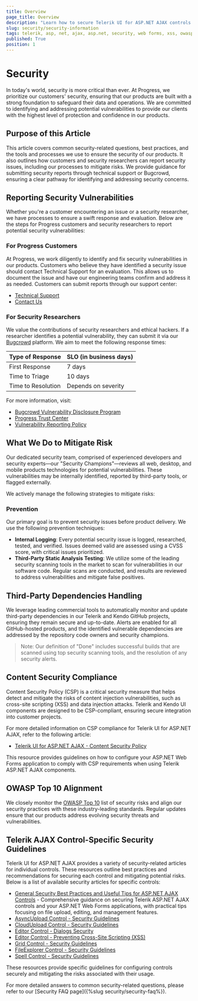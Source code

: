 ```yaml
---
title: Overview
page_title: Overview
description: "Learn how to secure Telerik UI for ASP.NET AJAX controls and your Web Forms app with best practices, vulnerability reporting, and control-specific security guidelines."
slug: security/security-information
tags: telerik, asp, net, ajax, asp.net, security, web forms, xss, owasp, csp
published: True
position: 1
---
```


# Security

In today's world, security is more critical than ever. At Progress, we prioritize our customers' security, ensuring that our products are built with a strong foundation to safeguard their data and operations. We are committed to identifying and addressing potential vulnerabilities to provide our clients with the highest level of protection and confidence in our products.

## Purpose of this Article

This article covers common security-related questions, best practices, and the tools and processes we use to ensure the security of our products. It also outlines how customers and security researchers can report security issues, including our processes to mitigate risks. We provide guidance for submitting security reports through technical support or Bugcrowd, ensuring a clear pathway for identifying and addressing security concerns.

## Reporting Security Vulnerabilities

Whether you're a customer encountering an issue or a security researcher, we have processes to ensure a swift response and evaluation. Below are the steps for Progress customers and security researchers to report potential security vulnerabilities:

### For Progress Customers

At Progress, we work diligently to identify and fix security vulnerabilities in our products. Customers who believe they have identified a security issue should contact Technical Support for an evaluation. This allows us to document the issue and have our engineering teams confirm and address it as needed. Customers can submit reports through our support center:
- [Technical Support](https://www.telerik.com/account/support-center)
- [Contact Us](https://www.telerik.com/account/support-center/contact-us/technical-support)

### For Security Researchers

We value the contributions of security researchers and ethical hackers. If a researcher identifies a potential vulnerability, they can submit it via our [Bugcrowd](https://bugcrowd.com/engagements/devtools-vdp) platform. We aim to meet the following response times:

| Type of Response | SLO (in business days) |
|------------------|------------------------|
| First Response    | 7 days                 |
| Time to Triage    | 10 days                |
| Time to Resolution| Depends on severity    |

For more information, visit:
- [Bugcrowd Vulnerability Disclosure Program](https://bugcrowd.com/engagements/devtools-vdp)
- [Progress Trust Center](https://www.progress.com/trust-center)
- [Vulnerability Reporting Policy](https://www.progress.com/trust-center/vulnerability-reporting-policy)


## What We Do to Mitigate Risk

Our dedicated security team, comprised of experienced developers and security experts—our "Security Champions"—reviews all web, desktop, and mobile products technologies for potential vulnerabilities. These vulnerabilities may be internally identified, reported by third-party tools, or flagged externally.

We actively manage the following strategies to mitigate risks:

### Prevention

Our primary goal is to prevent security issues before product delivery. We use the following prevention techniques:

- **Internal Logging**: Every potential security issue is logged, researched, tested, and verified. Issues deemed valid are assessed using a CVSS score, with critical issues prioritized.
- **Third-Party Static Analysis Testing**: We utilize some of the leading security scanning tools in the market to scan for vulnerabilities in our software code. Regular scans are conducted, and results are reviewed to address vulnerabilities and mitigate false positives.


## Third-Party Dependencies Handling

We leverage leading commercial tools to automatically monitor and update third-party dependencies in our Telerik and Kendo GitHub projects, ensuring they remain secure and up-to-date. Alerts are enabled for all GitHub-hosted products, and the identified vulnerable dependencies are addressed by the repository code owners and security champions.

>Note: Our definition of "Done" includes successful builds that are scanned using top security scanning tools, and the resolution of any security alerts.


## Content Security Compliance

Content Security Policy (CSP) is a critical security measure that helps detect and mitigate the risks of content injection vulnerabilities, such as cross-site scripting (XSS) and data injection attacks. Telerik and Kendo UI components are designed to be CSP-compliant, ensuring secure integration into customer projects.

For more detailed information on CSP compliance for Telerik UI for ASP.NET AJAX, refer to the following article:
- [Telerik UI for ASP.NET AJAX - Content Security Policy](https://docs.telerik.com/devtools/aspnet-ajax/getting-started/work-with-controls/content-security-policy)

This resource provides guidelines on how to configure your ASP.NET Web Forms application to comply with CSP requirements when using Telerik ASP.NET AJAX components.

## OWASP Top 10 Alignment

We closely monitor the [OWASP Top 10](https://owasp.org/www-project-top-ten/) list of security risks and align our security practices with these industry-leading standards. Regular updates ensure that our products address evolving security threats and vulnerabilities.

## Telerik AJAX Control-Specific Security Guidelines

Telerik UI for ASP.NET AJAX provides a variety of security-related articles for individual controls. These resources outline best practices and recommendations for securing each control and mitigating potential risks. Below is a list of available security articles for specific controls:

- [General Security Best Practices and Useful Tips for ASP.NET AJAX Controls](https://docs.telerik.com/devtools/aspnet-ajax/getting-started/work-with-controls/security) - Comprehensive guidance on securing Telerik ASP.NET AJAX controls and your ASP.NET Web Forms applications, with practical tips focusing on file upload, editing, and management features.
- [AsyncUpload Control - Security Guidelines](https://docs.telerik.com/devtools/aspnet-ajax/controls/asyncupload/security)
- [CloudUpload Control - Security Guidelines](https://docs.telerik.com/devtools/aspnet-ajax/controls/cloudupload/security)
- [Editor Control - Dialogs Security](https://docs.telerik.com/devtools/aspnet-ajax/controls/editor/functionality/dialogs/security)
- [Editor Control - Preventing Cross-Site Scripting (XSS)](https://docs.telerik.com/devtools/aspnet-ajax/controls/editor/managing-content/prevent-cross-site-scripting-(xss))
- [Grid Control - Security Guidelines](https://docs.telerik.com/devtools/aspnet-ajax/controls/grid/security)
- [FileExplorer Control - Security Guidelines](https://docs.telerik.com/devtools/aspnet-ajax/controls/fileexplorer/security)
- [Spell Control - Security Guidelines](https://docs.telerik.com/devtools/aspnet-ajax/controls/spell/security)

These resources provide specific guidelines for configuring controls securely and mitigating the risks associated with their usage.

For more detailed answers to common security-related questions, please refer to our [Security FAQ page]({%slug security/security-faq%}).      
 
